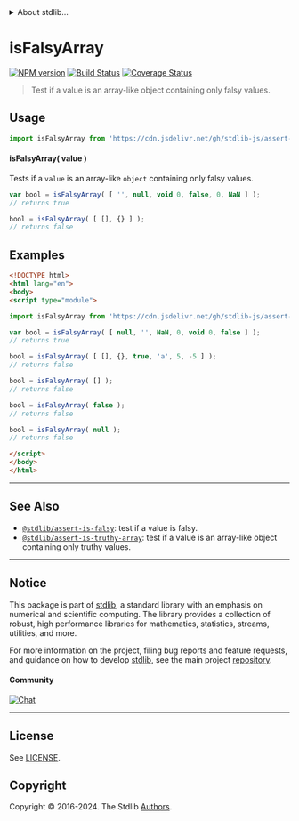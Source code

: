 <!--

@license Apache-2.0

Copyright (c) 2018 The Stdlib Authors.

Licensed under the Apache License, Version 2.0 (the "License");
you may not use this file except in compliance with the License.
You may obtain a copy of the License at

   http://www.apache.org/licenses/LICENSE-2.0

Unless required by applicable law or agreed to in writing, software
distributed under the License is distributed on an "AS IS" BASIS,
WITHOUT WARRANTIES OR CONDITIONS OF ANY KIND, either express or implied.
See the License for the specific language governing permissions and
limitations under the License.

-->


<details>
  <summary>
    About stdlib...
  </summary>
  <p>We believe in a future in which the web is a preferred environment for numerical computation. To help realize this future, we've built stdlib. stdlib is a standard library, with an emphasis on numerical and scientific computation, written in JavaScript (and C) for execution in browsers and in Node.js.</p>
  <p>The library is fully decomposable, being architected in such a way that you can swap out and mix and match APIs and functionality to cater to your exact preferences and use cases.</p>
  <p>When you use stdlib, you can be absolutely certain that you are using the most thorough, rigorous, well-written, studied, documented, tested, measured, and high-quality code out there.</p>
  <p>To join us in bringing numerical computing to the web, get started by checking us out on <a href="https://github.com/stdlib-js/stdlib">GitHub</a>, and please consider <a href="https://opencollective.com/stdlib">financially supporting stdlib</a>. We greatly appreciate your continued support!</p>
</details>

# isFalsyArray

[![NPM version][npm-image]][npm-url] [![Build Status][test-image]][test-url] [![Coverage Status][coverage-image]][coverage-url] <!-- [![dependencies][dependencies-image]][dependencies-url] -->

> Test if a value is an array-like object containing only falsy values.



<section class="usage">

## Usage

```javascript
import isFalsyArray from 'https://cdn.jsdelivr.net/gh/stdlib-js/assert-is-falsy-array@v0.2.1-esm/index.mjs';
```

#### isFalsyArray( value )

Tests if a `value` is an array-like `object` containing only falsy values.

```javascript
var bool = isFalsyArray( [ '', null, void 0, false, 0, NaN ] );
// returns true

bool = isFalsyArray( [ [], {} ] );
// returns false
```

</section>

<!-- /.usage -->

<section class="examples">

## Examples

<!-- eslint no-undef: "error" -->

```html
<!DOCTYPE html>
<html lang="en">
<body>
<script type="module">

import isFalsyArray from 'https://cdn.jsdelivr.net/gh/stdlib-js/assert-is-falsy-array@v0.2.1-esm/index.mjs';

var bool = isFalsyArray( [ null, '', NaN, 0, void 0, false ] );
// returns true

bool = isFalsyArray( [ [], {}, true, 'a', 5, -5 ] );
// returns false

bool = isFalsyArray( [] );
// returns false

bool = isFalsyArray( false );
// returns false

bool = isFalsyArray( null );
// returns false

</script>
</body>
</html>
```

</section>

<!-- /.examples -->

<!-- Section for related `stdlib` packages. Do not manually edit this section, as it is automatically populated. -->

<section class="related">

* * *

## See Also

-   <span class="package-name">[`@stdlib/assert-is-falsy`][@stdlib/assert/is-falsy]</span><span class="delimiter">: </span><span class="description">test if a value is falsy.</span>
-   <span class="package-name">[`@stdlib/assert-is-truthy-array`][@stdlib/assert/is-truthy-array]</span><span class="delimiter">: </span><span class="description">test if a value is an array-like object containing only truthy values.</span>

</section>

<!-- /.related -->

<!-- Section for all links. Make sure to keep an empty line after the `section` element and another before the `/section` close. -->


<section class="main-repo" >

* * *

## Notice

This package is part of [stdlib][stdlib], a standard library with an emphasis on numerical and scientific computing. The library provides a collection of robust, high performance libraries for mathematics, statistics, streams, utilities, and more.

For more information on the project, filing bug reports and feature requests, and guidance on how to develop [stdlib][stdlib], see the main project [repository][stdlib].

#### Community

[![Chat][chat-image]][chat-url]

---

## License

See [LICENSE][stdlib-license].


## Copyright

Copyright &copy; 2016-2024. The Stdlib [Authors][stdlib-authors].

</section>

<!-- /.stdlib -->

<!-- Section for all links. Make sure to keep an empty line after the `section` element and another before the `/section` close. -->

<section class="links">

[npm-image]: http://img.shields.io/npm/v/@stdlib/assert-is-falsy-array.svg
[npm-url]: https://npmjs.org/package/@stdlib/assert-is-falsy-array

[test-image]: https://github.com/stdlib-js/assert-is-falsy-array/actions/workflows/test.yml/badge.svg?branch=v0.2.1
[test-url]: https://github.com/stdlib-js/assert-is-falsy-array/actions/workflows/test.yml?query=branch:v0.2.1

[coverage-image]: https://img.shields.io/codecov/c/github/stdlib-js/assert-is-falsy-array/main.svg
[coverage-url]: https://codecov.io/github/stdlib-js/assert-is-falsy-array?branch=main

<!--

[dependencies-image]: https://img.shields.io/david/stdlib-js/assert-is-falsy-array.svg
[dependencies-url]: https://david-dm.org/stdlib-js/assert-is-falsy-array/main

-->

[chat-image]: https://img.shields.io/gitter/room/stdlib-js/stdlib.svg
[chat-url]: https://app.gitter.im/#/room/#stdlib-js_stdlib:gitter.im

[stdlib]: https://github.com/stdlib-js/stdlib

[stdlib-authors]: https://github.com/stdlib-js/stdlib/graphs/contributors

[umd]: https://github.com/umdjs/umd
[es-module]: https://developer.mozilla.org/en-US/docs/Web/JavaScript/Guide/Modules

[deno-url]: https://github.com/stdlib-js/assert-is-falsy-array/tree/deno
[deno-readme]: https://github.com/stdlib-js/assert-is-falsy-array/blob/deno/README.md
[umd-url]: https://github.com/stdlib-js/assert-is-falsy-array/tree/umd
[umd-readme]: https://github.com/stdlib-js/assert-is-falsy-array/blob/umd/README.md
[esm-url]: https://github.com/stdlib-js/assert-is-falsy-array/tree/esm
[esm-readme]: https://github.com/stdlib-js/assert-is-falsy-array/blob/esm/README.md
[branches-url]: https://github.com/stdlib-js/assert-is-falsy-array/blob/main/branches.md

[stdlib-license]: https://raw.githubusercontent.com/stdlib-js/assert-is-falsy-array/main/LICENSE

<!-- <related-links> -->

[@stdlib/assert/is-falsy]: https://github.com/stdlib-js/assert-is-falsy/tree/esm

[@stdlib/assert/is-truthy-array]: https://github.com/stdlib-js/assert-is-truthy-array/tree/esm

<!-- </related-links> -->

</section>

<!-- /.links -->
